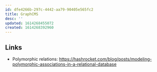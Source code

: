 ```yaml
---
id: dfe4266b-297c-4442-aa79-90405e565fc2
title: GraphCMS
desc: ''
updated: 1614268455072
created: 1614268392960
---
```


## Links

- Polymorphic relations:
  https://hashrocket.com/blog/posts/modeling-polymorphic-associations-in-a-relational-database
